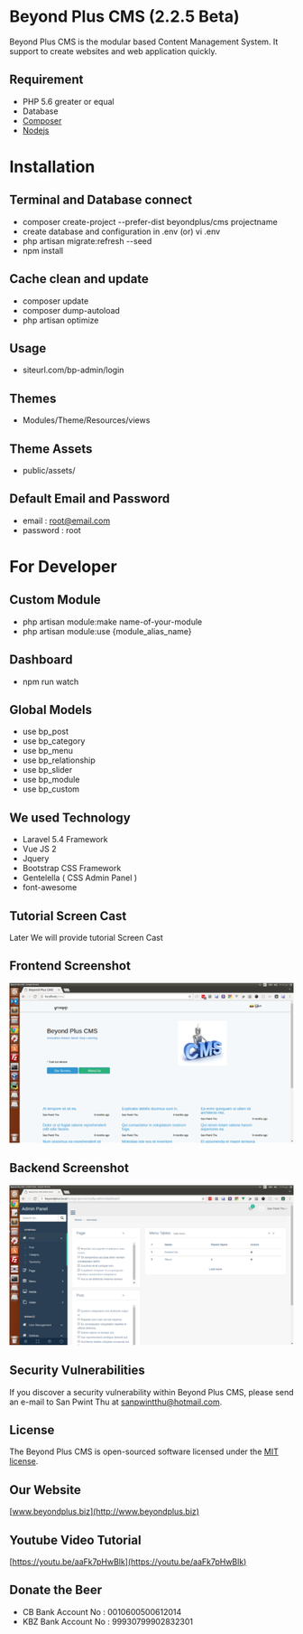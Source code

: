 # Beyond Plus CMS (2.2.5 Beta)

Beyond Plus CMS is the modular based Content Management System. It support to create websites and web application quickly. 

## Requirement

* PHP 5.6 greater or equal
* Database
* [Composer](https://getcomposer.org)
* [Nodejs](https://nodejs.org)

# Installation

## Terminal and Database connect

* composer create-project --prefer-dist beyondplus/cms projectname
* create database and configuration in .env (or) vi .env
* php artisan migrate:refresh --seed
* npm install

## Cache clean and update
* composer update
* composer dump-autoload
* php artisan optimize

## Usage
* siteurl.com/bp-admin/login

## Themes
* Modules/Theme/Resources/views

## Theme Assets
* public/assets/

## Default Email and Password
* email 	: root@email.com
* password	: root

# For Developer
## Custom Module
* php artisan module:make name-of-your-module
* php artisan module:use {module_alias_name} 

## Dashboard
* npm run watch

## Global Models
* use bp_post
* use bp_category
* use bp_menu
* use bp_relationship
* use bp_slider
* use bp_module
* use bp_custom

## We used Technology
* Laravel 5.4 Framework
* Vue JS 2
* Jquery
* Bootstrap CSS Framework
* Gentelella ( CSS Admin Panel )
* font-awesome

## Tutorial Screen Cast
Later We will provide tutorial Screen Cast

## Frontend Screenshot
![alt text](https://github.com/beyondplus/cms/raw/master/frontend.png "Front Screenshot")

## Backend Screenshot
![alt text](https://github.com/beyondplus/cms/raw/master/backend.png "Backend Screenshot")

## Security Vulnerabilities

If you discover a security vulnerability within Beyond Plus CMS, please send an e-mail to San Pwint Thu at sanpwintthu@hotmail.com.

## License

The Beyond Plus CMS is open-sourced software licensed under the [MIT license](http://opensource.org/licenses/MIT).

## Our Website

[www.beyondplus.biz](http://www.beyondplus.biz)

## Youtube Video Tutorial

[https://youtu.be/aaFk7pHwBlk](https://youtu.be/aaFk7pHwBlk)

## Donate the Beer

* CB Bank Account No  : 0010600500612014
* KBZ Bank Account No : 99930799902832301


